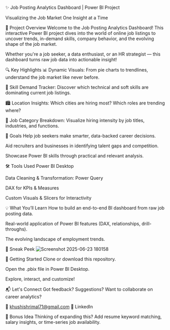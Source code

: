 ✨ Job Posting Analytics Dashboard | Power BI Project

Visualizing the Job Market One Insight at a Time

📌 Project Overview
Welcome to the Job Posting Analytics Dashboard! This interactive Power BI project dives into the world of online job listings to uncover trends, in-demand skills, company behavior, and the evolving shape of the job market.

Whether you're a job seeker, a data enthusiast, or an HR strategist — this dashboard turns raw job data into actionable insight!

🔍 Key Highlights
📊 Dynamic Visuals: From pie charts to trendlines, understand the job market like never before.

🧠 Skill Demand Tracker: Discover which technical and soft skills are dominating current job listings.

🏙️ Location Insights: Which cities are hiring most? Which roles are trending where?

🧾 Job Category Breakdown: Visualize hiring intensity by job titles, industries, and functions.

🎯 Goals
Help job seekers make smarter, data-backed career decisions.

Aid recruiters and businesses in identifying talent gaps and competition.

Showcase Power BI skills through practical and relevant analysis.

🛠 Tools Used
Power BI Desktop

Data Cleaning & Transformation: Power Query

DAX for KPIs & Measures

Custom Visuals & Slicers for Interactivity

💡 What You’ll Learn
How to build an end-to-end BI dashboard from raw job posting data.

Real-world application of Power BI features (DAX, relationships, drill-throughs).

The evolving landscape of employment trends.

📸 Sneak Peek
![Screenshot 2025-06-23 180158](https://github.com/user-attachments/assets/2c1375c4-41b7-408c-9bb3-27cb015fb1ed)


🚀 Getting Started
Clone or download this repository.

Open the .pbix file in Power BI Desktop.

Explore, interact, and customize!

📬 Let's Connect
Got feedback? Suggestions? Want to collaborate on career analytics?

📧 khushishrimal71@gmail.com
🔗 LinkedIn

🌟 Bonus Idea
Thinking of expanding this? Add resume keyword matching, salary insights, or time-series job availability.
